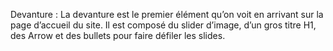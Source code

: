 Devanture : La devanture est le premier élément qu’on voit en arrivant sur la page d’accueil du site. Il est composé du slider d’image, d’un gros titre H1, des Arrow et des bullets pour faire défiler les slides.
